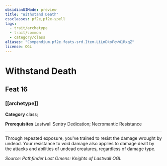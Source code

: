 ```yaml
---
obsidianUIMode: preview
title: "Withstand Death"
cssclasses: pf2e,pf2e-spell
tags:
  - trait/archetype
  - trait/common
  - category/class
aliases: "Compendium.pf2e.feats-srd.Item.LiLnDkoFcwW1RxqZ"
license: OGL
---
```

# Withstand Death
## Feat 16
### [[archetype]]

**Category** class; 



**Prerequisites** Lastwall Sentry Dedication; Necromantic Resistance
* * *
Through repeated exposure, you've trained to resist the damage wrought by undead. Your resistance to void damage also applies to damage dealt by the attacks and abilities of undead creatures, regardless of damage type.

*Source: Pathfinder Lost Omens: Knights of Lastwall*
*OGL*